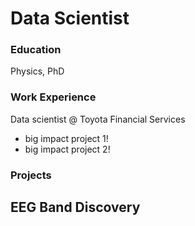 # Data Scientist

### Education
Physics, PhD

### Work Experience
Data scientist @ Toyota Financial Services
- big impact project 1!
- big impact project 2!

### Projects
EEG Band Discovery
- 
